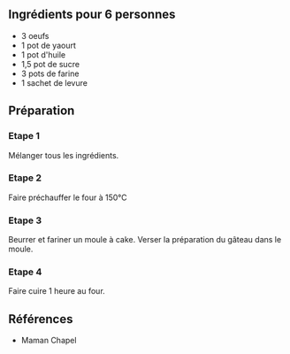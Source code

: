 ## Ingrédients pour 6 personnes

- 3 oeufs
- 1 pot de yaourt
- 1 pot d'huile
- 1,5 pot de sucre
- 3 pots de farine
- 1 sachet de levure

## Préparation

### Etape 1

Mélanger tous les ingrédients.

### Etape 2

Faire préchauffer le four à 150°C

### Etape 3

Beurrer et fariner un moule à cake. Verser la préparation du gâteau dans le moule.

### Etape 4

Faire cuire 1 heure au four.

## Références

- Maman Chapel
